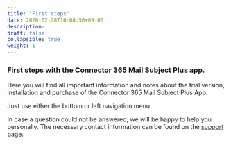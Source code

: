 ```yaml
---
title: "First steps"
date: 2020-02-28T10:08:56+09:00
description: 
draft: false
collapsible: true
weight: 1
---
```

### First steps with the Connector 365 Mail Subject Plus app.

Here you will find all important information and notes about the trial version, installation and purchase of the Connector 365 Mail Subject Plus App.

Just use either the bottom or left navigation menu.

In case a question could not be answered, we will be happy to help you personally. The necessary contact information can be found on the [support page](en-us/apps/mailsubject/help-support/).